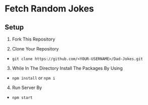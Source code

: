 # Fetch Random Jokes

## Setup

1. Fork This Repository

2. Clone Your Repository
  * `git clone https://github.com/<YOUR-USERNAME>/Dad-Jokes.git`

3. While In The Directory Install The Packages By Using
  * `npm install` or `npm i`

4. Run Server By
  * `npm start`
